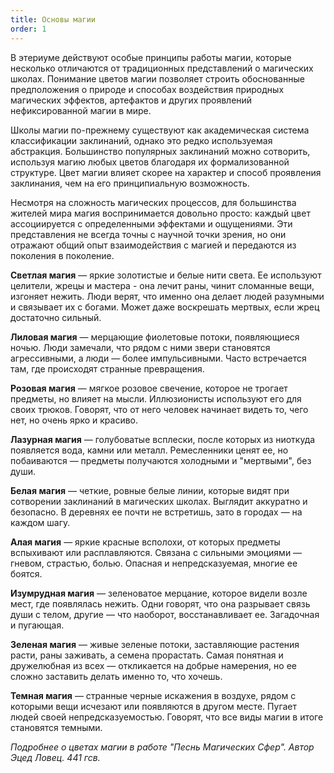 ```yaml
---
title: Основы магии
order: 1
---
```


В этериуме действуют особые принципы работы магии, которые несколько отличаются от традиционных представлений о магических школах. Понимание цветов магии позволяет строить обоснованные предположения о природе и способах воздействия природных магических эффектов, артефактов и других проявлений нефиксированной магии в мире.

Школы магии по-прежнему существуют как академическая система классификации заклинаний, однако это редко используемая абстракция. Большинство популярных заклинаний можно сотворить, используя магию любых цветов благодаря их формализованной структуре. Цвет магии влияет скорее на характер и способ проявления заклинания, чем на его принципиальную возможность.

Несмотря на сложность магических процессов, для большинства жителей мира магия воспринимается довольно просто: каждый цвет ассоциируется с определенными эффектами и ощущениями. Эти представления не всегда точны с научной точки зрения, но они отражают общий опыт взаимодействия с магией и передаются из поколения в поколение.

<ColorBox color="golden" /> **Светлая магия** — яркие золотистые и белые нити света. Ее используют целители, жрецы и мастера - она лечит раны, чинит сломанные вещи, изгоняет нежить. Люди верят, что именно она делает людей разумными и связывает их с богами. Может даже воскрешать мертвых, если жрец достаточно сильный.

<ColorBox color="lilac" /> **Лиловая магия** — мерцающие фиолетовые потоки, появляющиеся ночью. Люди замечали, что рядом с ними звери становятся агрессивными, а люди — более импульсивными. Часто встречается там, где происходят странные превращения.

<ColorBox color="pink" /> **Розовая магия** — мягкое розовое свечение, которое не трогает предметы, но влияет на мысли. Иллюзионисты используют его для своих трюков. Говорят, что от него человек начинает видеть то, чего нет, но очень ярко и красиво.

<ColorBox color="azure" /> **Лазурная магия** — голубоватые всплески, после которых из ниоткуда появляется вода, камни или металл. Ремесленники ценят ее, но побаиваются — предметы получаются холодными и "мертвыми", без души.

<ColorBox color="clear" /> **Белая магия** — четкие, ровные белые линии, которые видят при сотворении заклинаний в магических школах. Выглядит аккуратно и безопасно. В деревнях ее почти не встретишь, зато в городах — на каждом шагу.

<ColorBox color="crimson" /> **Алая магия** — яркие красные всполохи, от которых предметы вспыхивают или расплавляются. Связана с сильными эмоциями — гневом, страстью, болью. Опасная и непредсказуемая, многие ее боятся.

<ColorBox color="emerald" /> **Изумрудная магия** — зеленоватое мерцание, которое видели возле мест, где появлялась нежить. Одни говорят, что она разрывает связь души с телом, другие — что наоборот, восстанавливает ее. Загадочная и пугающая.

<ColorBox color="green" /> **Зеленая магия** — живые зеленые потоки, заставляющие растения расти, раны заживать, а семена прорастать. Самая понятная и дружелюбная из всех — откликается на добрые намерения, но ее сложно заставить делать именно то, что хочешь.

<ColorBox color="dark" /> **Темная магия** — странные черные искажения в воздухе, рядом с которыми вещи исчезают или появляются в другом месте. Пугает людей своей непредсказуемостью. Говорят, что все виды магии в итоге становятся темными.

*Подробнее о цветах магии в работе "Песнь Магических Сфер". Автор Эцед Ловец. 441 гсв.*
